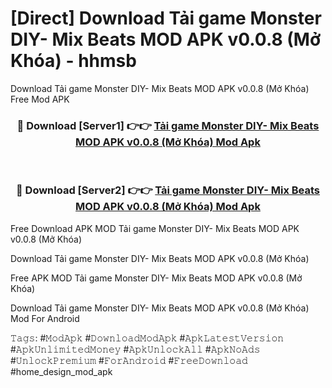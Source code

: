 # [Direct] Download Tải game Monster DIY- Mix Beats MOD APK v0.0.8 (Mở Khóa) - hhmsb
Download Tải game Monster DIY- Mix Beats MOD APK v0.0.8 (Mở Khóa) Free Mod APK

<div align="center">
<h3>🔴 Download [Server1] 👉👉 <a href="https://apk-comot.site?title=Tải_game_Monster_DIY-_Mix_Beats_MOD_APK_v0.0.8_(Mở_Khóa)">Tải game Monster DIY- Mix Beats MOD APK v0.0.8 (Mở Khóa) Mod Apk</a></h3><br>

<h3>🔴 Download [Server2] 👉👉 <a href="https://apk-comot.site?title=Tải_game_Monster_DIY-_Mix_Beats_MOD_APK_v0.0.8_(Mở_Khóa)">Tải game Monster DIY- Mix Beats MOD APK v0.0.8 (Mở Khóa) Mod Apk</a></h3>
</div>


Free Download APK MOD Tải game Monster DIY- Mix Beats MOD APK v0.0.8 (Mở Khóa)

Download Tải game Monster DIY- Mix Beats MOD APK v0.0.8 (Mở Khóa) 

Free APK MOD Tải game Monster DIY- Mix Beats MOD APK v0.0.8 (Mở Khóa) 

Download Tải game Monster DIY- Mix Beats MOD APK v0.0.8 (Mở Khóa) Mod For Android

𝚃𝚊𝚐𝚜: #𝙼𝚘𝚍𝙰𝚙𝚔 #𝙳𝚘𝚠𝚗𝚕𝚘𝚊𝚍𝙼𝚘𝚍𝙰𝚙𝚔 #𝙰𝚙𝚔𝙻𝚊𝚝𝚎𝚜𝚝𝚅𝚎𝚛𝚜𝚒𝚘𝚗 #𝙰𝚙𝚔𝚄𝚗𝚕𝚒𝚖𝚒𝚝𝚎𝚍𝙼𝚘𝚗𝚎𝚢 #𝙰𝚙𝚔𝚄𝚗𝚕𝚘𝚌𝚔𝙰𝚕𝚕 #𝙰𝚙𝚔𝙽𝚘𝙰𝚍𝚜 #𝚄𝚗𝚕𝚘𝚌𝚔𝙿𝚛𝚎𝚖𝚒𝚞𝚖 #𝙵𝚘𝚛𝙰𝚗𝚍𝚛𝚘𝚒𝚍 #𝙵𝚛𝚎𝚎𝙳𝚘𝚠𝚗𝚕𝚘𝚊𝚍 #home_design_mod_apk